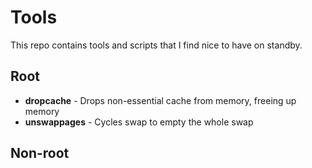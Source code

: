 # Tools
This repo contains tools and scripts that I find nice to have on standby.

## Root
* **dropcache** - Drops non-essential cache from memory, freeing up memory
* **unswappages** - Cycles swap to empty the whole swap

## Non-root

